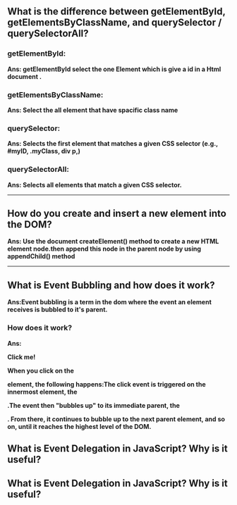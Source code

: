 ## What is the difference between getElementById, getElementsByClassName, and querySelector / querySelectorAll?

### getElementById:

**Ans: getElementById select the one Element which is give a id in a Html document .**

### getElementsByClassName:

**Ans: Select the all element that have spacific class name**

### querySelector:
 
**Ans: Selects the first element that matches a given CSS selector (e.g., #myID, .myClass, div p,)**

### querySelectorAll:

**Ans: Selects all elements that match a given CSS selector.**


----------------------------------------------------------------------------------------------------------



## How do you create and insert a new element into the DOM?


**Ans: Use the document createElement() method to create a new HTML element node.then append this node in the parent node  by using appendChild() method**

----------------------------------------------------------------------------------------------------------


## What is Event Bubbling and how does it work?



**Ans:Event bubbling is a term in the dom where the event an element receives is bubbled to it's parent.**

### How does it work?

**Ans: <div id="container"><p id="text">Click me!</p></div>**
**When you click on the <p> element, the following happens:The click event is triggered on the innermost element, the <p id="text">.The event then "bubbles up" to its immediate parent, the <div id="container">.
From there, it continues to bubble up to the next parent element, and so on, until it reaches the highest level of the DOM.**



## What is Event Delegation in JavaScript? Why is it useful?








## What is Event Delegation in JavaScript? Why is it useful?

